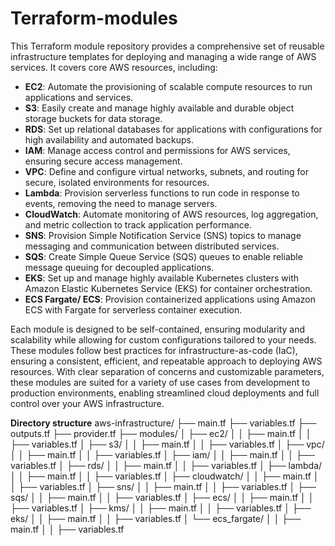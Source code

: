 # Terraform-modules
This Terraform module repository provides a comprehensive set of reusable infrastructure templates for deploying and managing a wide range of AWS services. It covers core AWS resources, including:

- **EC2**: Automate the provisioning of scalable compute resources to run applications and services.
- **S3**: Easily create and manage highly available and durable object storage buckets for data storage.
- **RDS**: Set up relational databases for applications with configurations for high availability and automated backups.
- **IAM**: Manage access control and permissions for AWS services, ensuring secure access management.
- **VPC**: Define and configure virtual networks, subnets, and routing for secure, isolated environments for resources.
- **Lambda**: Provision serverless functions to run code in response to events, removing the need to manage servers.
- **CloudWatch**: Automate monitoring of AWS resources, log aggregation, and metric collection to track application performance.
- **SNS**: Provision Simple Notification Service (SNS) topics to manage messaging and communication between distributed services.
- **SQS**: Create Simple Queue Service (SQS) queues to enable reliable message queuing for decoupled applications.
- **EKS**: Set up and manage highly available Kubernetes clusters with Amazon Elastic Kubernetes Service (EKS) for container orchestration.
- **ECS Fargate/ ECS**: Provision containerized applications using Amazon ECS with Fargate for serverless container execution.

Each module is designed to be self-contained, ensuring modularity and scalability while allowing for custom configurations tailored to your needs. These modules follow best practices for infrastructure-as-code (IaC), ensuring a consistent, efficient, and repeatable approach to deploying AWS resources. With clear separation of concerns and customizable parameters, these modules are suited for a variety of use cases from development to production environments, enabling streamlined cloud deployments and full control over your AWS infrastructure.

**Directory structure**
            aws-infrastructure/
            ├── main.tf
            ├── variables.tf
            ├── outputs.tf
            ├── provider.tf
            ├── modules/
            │   ├── ec2/
            │   │   ├── main.tf
            │   │   ├── variables.tf
            │   ├── s3/
            │   │   ├── main.tf
            │   │   ├── variables.tf
            │   ├── vpc/
            │   │   ├── main.tf
            │   │   ├── variables.tf
            │   ├── iam/
            │   │   ├── main.tf
            │   │   ├── variables.tf
            │   ├── rds/
            │   │   ├── main.tf
            │   │   ├── variables.tf
            │   ├── lambda/
            │   │   ├── main.tf
            │   │   ├── variables.tf
            │   ├── cloudwatch/
            │   │   ├── main.tf
            │   │   ├── variables.tf
            │   ├── sns/
            │   │   ├── main.tf
            │   │   ├── variables.tf
            │   ├── sqs/
            │   │   ├── main.tf
            │   │   ├── variables.tf
            │   ├── ecs/
            │   │   ├── main.tf
            │   │   ├── variables.tf
            │   ├── kms/
            │   │   ├── main.tf
            │   │   ├── variables.tf
            │   ├── eks/
            │   │   ├── main.tf
            │   │   ├── variables.tf
            │   └── ecs_fargate/
            │   │   ├── main.tf
            │   │   ├── variables.tf
           
